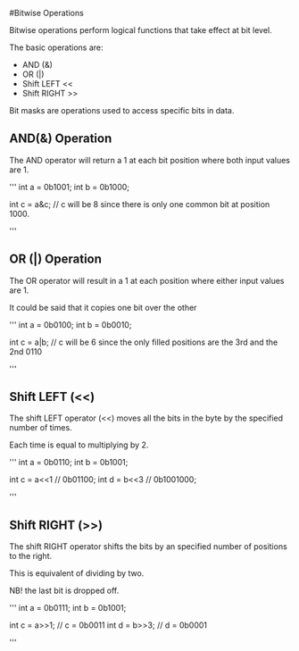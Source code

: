 #Bitwise Operations

Bitwise operations perform logical functions that take effect at bit level. 

The basic operations are: 

- AND (&)
- OR (|)
- Shift LEFT <<
- Shift RIGHT >>

Bit masks are operations used to access specific bits in data.


## AND(&) Operation

The AND operator will return a 1 at each bit position where both input values are 1. 


'''
int a = 0b1001;
int b = 0b1000;

int c = a&c; // c will be 8 since there is only one common bit at position 1000.

'''

## OR (|) Operation

The OR operator will result in a 1 at each position where either input values are 1.

It could be said that it copies one bit over the other

'''
int a = 0b0100;
int b = 0b0010;

int c = a|b; // c will be 6 since the only filled positions are the 3rd and the 2nd 0110

'''


## Shift LEFT (<<)

The shift LEFT operator (<<) moves all the bits in the byte by the specified number of times.

Each time is equal to multiplying by 2.


'''
int a = 0b0110;
int b = 0b1001;

int c = a<<1 	// 0b01100;
int d = b<<3 	// 0b1001000;

'''

## Shift RIGHT (>>)

The shift RIGHT operator shifts the bits by an specified number of positions to the right.

This is equivalent of dividing by two.

NB! the last bit is dropped off. 

'''
int a = 0b0111;
int b = 0b1001;

int c = a>>1;	// c = 0b0011
int d = b>>3;	// d = 0b0001

'''


